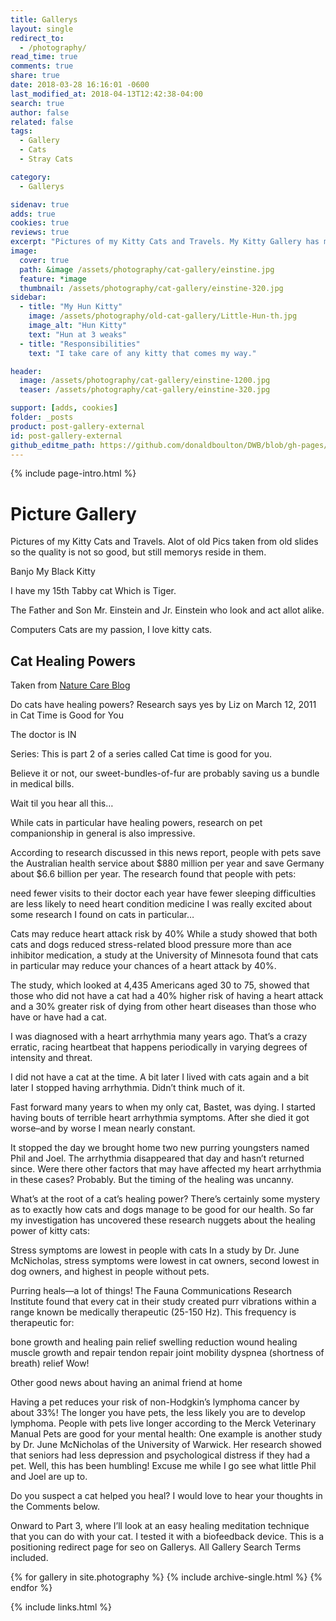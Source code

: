 ```yaml
---
title: Gallerys
layout: single
redirect_to:
  - /photography/
read_time: true
comments: true
share: true
date: 2018-03-28 16:16:01 -0600
last_modified_at: 2018-04-13T12:42:38-04:00
search: true
author: false
related: false
tags:
  - Gallery
  - Cats
  - Stray Cats

category:
  - Gallerys

sidenav: true
adds: true
cookies: true
reviews: true
excerpt: "Pictures of my Kitty Cats and Travels. My Kitty Gallery has my 4 male House Cats, Past Cats and the 20 or so strays I feed every day. Computers Cats are my passion, I love kitty cats"
image:
  cover: true
  path: &image /assets/photography/cat-gallery/einstine.jpg
  feature: *image
  thumbnail: /assets/photography/cat-gallery/einstine-320.jpg
sidebar:
  - title: "My Hun Kitty"
    image: /assets/photography/old-cat-gallery/Little-Hun-th.jpg
    image_alt: "Hun Kitty"
    text: "Hun at 3 weaks"
  - title: "Responsibilities"
    text: "I take care of any kitty that comes my way."

header:
  image: /assets/photography/cat-gallery/einstine-1200.jpg
  teaser: /assets/photography/cat-gallery/einstine-320.jpg

support: [adds, cookies]
folder: _posts
product: post-gallery-external
id: post-gallery-external
github_editme_path: https://github.com/donaldboulton/DWB/blob/gh-pages/_posts/2018-02-29-post-gallery-external.md
---
```


{% include page-intro.html %}

# Picture Gallery

Pictures of my Kitty Cats and Travels.
Alot of old Pics taken from old slides so the quality is not so good, but still memorys reside in them.

Banjo My Black Kitty

I have my 15th Tabby cat Which is Tiger.

The Father and Son Mr. Einstein and Jr. Einstein who look and act allot alike.

Computers Cats are my passion, I love kitty cats.

## Cat Healing Powers

Taken from [Nature Care Blog](http://www.naturalcatcareblog.com/2011/03/do-cats-have-healing-powers-research-says-yes/)

Do cats have healing powers? Research says yes
by Liz on March 12, 2011 in Cat Time is Good for You

The doctor is IN

Series: This is part 2 of a series called Cat time is good for you.

Believe it or not, our sweet-bundles-of-fur are probably saving us a bundle in medical bills.

Wait til you hear all this…

While cats in particular have healing powers, research on pet companionship in general is also impressive.

According to research discussed in this news report, people with pets save the Australian health service about $880 million per year and save Germany about $6.6 billion per year. The research found that people with pets:

need fewer visits to their doctor each year
have fewer sleeping difficulties
are less likely to need heart condition medicine
I was really excited about some research I found on cats in particular…

Cats may reduce heart attack risk by 40%
While a study showed that both cats and dogs  reduced stress-related blood pressure more than ace inhibitor medication, a study at the University of Minnesota found that cats in particular may reduce your chances of a heart attack by 40%.

The study, which looked at 4,435 Americans aged 30 to 75, showed that those who did not have a cat had a 40% higher risk of having a heart attack and a 30% greater risk of dying from other heart diseases than those who have or have had a cat.

I was diagnosed with a heart arrhythmia many years ago. That’s a crazy erratic, racing heartbeat that happens periodically in varying degrees of intensity and threat.

I did not have a cat at the time. A bit later I lived with cats again and a bit later I stopped having arrhythmia. Didn’t think much of it.

Fast forward many years to when my only cat, Bastet, was dying. I started having bouts of terrible heart arrhythmia symptoms. After she died it got worse–and by worse I mean nearly constant.

It stopped the day we brought home two new purring youngsters named Phil and Joel. The arrhythmia disappeared that day and hasn’t returned since. Were there other factors that may have affected my heart arrhythmia in these cases? Probably. But the timing of the healing was uncanny.

What’s at the root of a cat’s healing power?
There’s certainly some mystery as to exactly how cats and dogs manage to be good for our health. So far my investigation has uncovered these research nuggets about the healing power of kitty cats:

Stress symptoms are lowest in people with cats
In a study by Dr. June McNicholas, stress symptoms were lowest in cat owners, second lowest in dog owners, and highest in people without pets.

Purring heals—a lot of things!
The Fauna Communications Research Institute found that every cat in their study created purr vibrations within a range known be medically therapeutic (25-150 Hz). This frequency is therapeutic for:

bone growth and healing
pain relief
swelling reduction
wound healing
muscle growth and repair
tendon repair
joint mobility
dyspnea (shortness of breath) relief
Wow!

Other good news about having an animal friend at home

Having a pet reduces your risk of non-Hodgkin’s lymphoma cancer by about 33%! The longer you have pets, the less likely you are to develop lymphoma.
People with pets live longer according to the Merck Veterinary Manual
Pets are good for your mental health: One example is another study by Dr. June McNicholas of the University of Warwick. Her research showed that seniors had less depression and psychological distress if they had a pet.
Well, this has been humbling! Excuse me while I go see what little Phil and Joel are up to.

Do you suspect a cat helped you heal?
I would love to hear your thoughts in the Comments below.

Onward to Part 3, where I’ll look at an easy healing meditation technique that you can do with your cat. I tested it with a biofeedback device.
This is a positioning redirect page for seo on Gallerys. All Gallery Search Terms included.

{% for gallery in site.photography %}
  {% include archive-single.html %}
{% endfor %}

{% include links.html %}